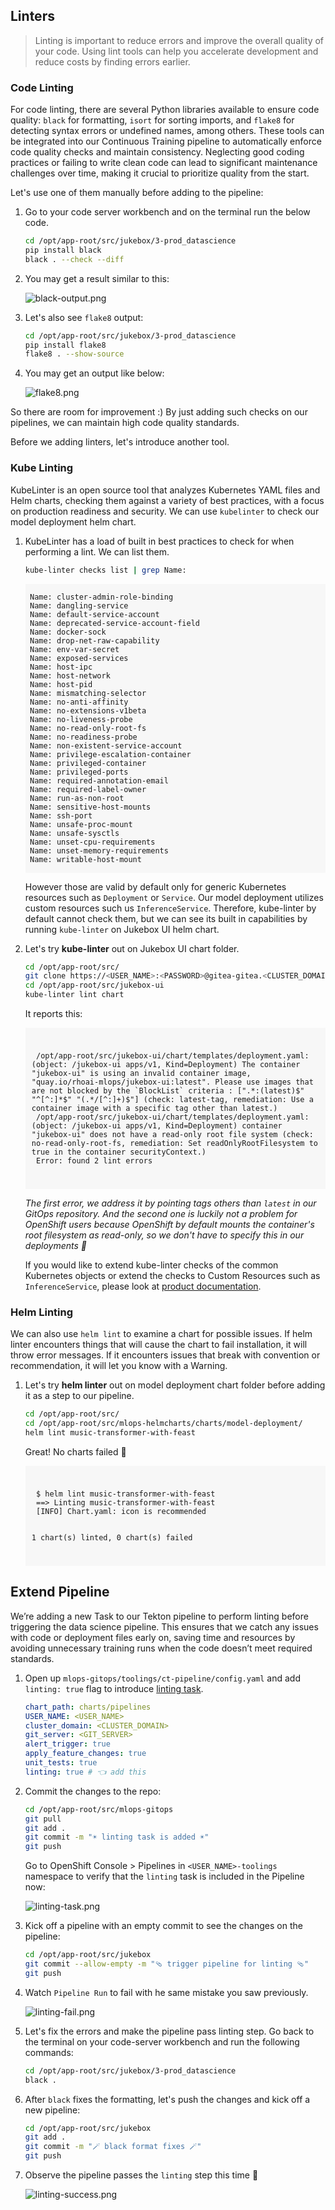 ## Linters

> Linting is important to reduce errors and improve the overall quality of your code. Using lint tools can help you accelerate development and reduce costs by finding errors earlier.

### Code Linting

For code linting, there are several Python libraries available to ensure code quality: `black` for formatting, `isort` for sorting imports, and `flake8` for detecting syntax errors or undefined names, among others. These tools can be integrated into our Continuous Training pipeline to automatically enforce code quality checks and maintain consistency. Neglecting good coding practices or failing to write clean code can lead to significant maintenance challenges over time, making it crucial to prioritize quality from the start.

Let's use one of them manually before adding to the pipeline:

1. Go to your code server workbench and on the terminal run the below code.

    ```bash
    cd /opt/app-root/src/jukebox/3-prod_datascience
    pip install black
    black . --check --diff
    ```

2. You may get a result similar to this:
   
   ![black-output.png](./images/black-output.png)

3. Let's also see `flake8` output:

    ```bash
    cd /opt/app-root/src/jukebox/3-prod_datascience
    pip install flake8
    flake8 . --show-source
    ```

4. You may get an output like below:

    ![flake8.png](./images/flake8.png)

So there are room for improvement :) By just adding such checks on our pipelines, we can maintain high code quality standards. 

Before we adding linters, let's introduce another tool.

### Kube Linting

KubeLinter is an open source tool that analyzes Kubernetes YAML files and Helm charts, checking them against a variety of best practices, with a focus on production readiness and security. We can use `kubelinter` to check our model deployment helm chart.

1. KubeLinter has a load of built in best practices to check for when performing a lint. We can list them.

    ```bash
    kube-linter checks list | grep Name:
    ```

    <div class="highlight" style="background: #f7f7f7">
    <pre><code class="language-yaml">
    Name: cluster-admin-role-binding
    Name: dangling-service
    Name: default-service-account
    Name: deprecated-service-account-field
    Name: docker-sock
    Name: drop-net-raw-capability
    Name: env-var-secret
    Name: exposed-services
    Name: host-ipc
    Name: host-network
    Name: host-pid
    Name: mismatching-selector
    Name: no-anti-affinity
    Name: no-extensions-v1beta
    Name: no-liveness-probe
    Name: no-read-only-root-fs
    Name: no-readiness-probe
    Name: non-existent-service-account
    Name: privilege-escalation-container
    Name: privileged-container
    Name: privileged-ports
    Name: required-annotation-email
    Name: required-label-owner
    Name: run-as-non-root
    Name: sensitive-host-mounts
    Name: ssh-port
    Name: unsafe-proc-mount
    Name: unsafe-sysctls
    Name: unset-cpu-requirements
    Name: unset-memory-requirements
    Name: writable-host-mount
    </code></pre></div>

    However those are valid by default only for generic Kubernetes resources such as `Deployment` or `Service`. Our model deployment utilizes custom resources such us `InferenceService`. Therefore, kube-linter by default cannot check them, but we can see its built in capabilities by running `kube-linter` on Jukebox UI helm chart.

2. Let's try **kube-linter** out on Jukebox UI chart folder. 
   
    ```bash
    cd /opt/app-root/src/
    git clone https://<USER_NAME>:<PASSWORD>@gitea-gitea.<CLUSTER_DOMAIN>/<USER_NAME>/jukebox-ui.git
    cd /opt/app-root/src/jukebox-ui
    kube-linter lint chart
    ```

    It reports this:
    <div class="highlight" style="background: #f7f7f7; overflow-x: auto; padding: 10px;">
    <pre><code class="language-bash">
    /opt/app-root/src/jukebox-ui/chart/templates/deployment.yaml: (object: <no namespace>/jukebox-ui apps/v1, Kind=Deployment) The container "jukebox-ui" is using an invalid container image, "quay.io/rhoai-mlops/jukebox-ui:latest". Please use images that are not blocked by the `BlockList` criteria : [".*:(latest)$" "^[^:]*$" "(.*/[^:]+)$"] (check: latest-tag, remediation: Use a container image with a specific tag other than latest.)
    /opt/app-root/src/jukebox-ui/chart/templates/deployment.yaml: (object: <no namespace>/jukebox-ui apps/v1, Kind=Deployment) container "jukebox-ui" does not have a read-only root file system (check: no-read-only-root-fs, remediation: Set readOnlyRootFilesystem to true in the container securityContext.)
    Error: found 2 lint errors
    </code></pre>
    </div>

    _The first error, we address it by pointing tags others than `latest` in our GitOps repository. And the second one is luckily not a problem for OpenShift users because OpenShift by default mounts the container's root filesystem as read-only, so we don't have to specify this in our deployments 🎉_

    If you would like to extend kube-linter checks of the common Kubernetes objects or extend the checks to Custom Resources such as `InferenceService`, please look at [product documentation](https://docs.kubelinter.io/#/configuring-kubelinter?id=run-custom-checks).

### Helm Linting

We can also use `helm lint` to examine a chart for possible issues. If helm linter encounters things that will cause the chart to fail installation, it will throw error messages. If it encounters issues that break with convention or recommendation, it will let you know with a Warning.

1. Let's try **helm linter** out on model deployment chart folder before adding it as a step to our pipeline. 

    ```bash
    cd /opt/app-root/src/
    cd /opt/app-root/src/mlops-helmcharts/charts/model-deployment/
    helm lint music-transformer-with-feast
    ```

    Great! No charts failed 👏

    <div class="highlight" style="background: #f7f7f7; overflow-x: auto; padding: 10px;">
    <pre><code class="language-bash">
    $ helm lint music-transformer-with-feast 
    ==> Linting music-transformer-with-feast
    [INFO] Chart.yaml: icon is recommended

    1 chart(s) linted, 0 chart(s) failed
    </code></pre>
    </div>

## Extend Pipeline

We’re adding a new Task to our Tekton pipeline to perform linting before triggering the data science pipeline. This ensures that we catch any issues with code or deployment files early on, saving time and resources by avoiding unnecessary training runs when the code doesn’t meet required standards.

1. Open up `mlops-gitops/toolings/ct-pipeline/config.yaml` and add `linting: true` flag to introduce [linting task](https://<GIT_SERVER>/<USER_NAME>/mlops-helmcharts/src/branch/main/charts/pipelines/templates/tasks/linting.yaml).

    ```yaml
    chart_path: charts/pipelines
    USER_NAME: <USER_NAME>
    cluster_domain: <CLUSTER_DOMAIN>
    git_server: <GIT_SERVER> 
    alert_trigger: true 
    apply_feature_changes: true
    unit_tests: true
    linting: true # 👈 add this
    ```

2. Commit the changes to the repo:

    ```bash
    cd /opt/app-root/src/mlops-gitops
    git pull
    git add .
    git commit -m "☀️ linting task is added ☀️"
    git push
    ```

    Go to OpenShift Console > Pipelines in `<USER_NAME>-toolings` namespace to verify that the `linting` task is included in the  Pipeline now:

    ![linting-task.png](./images/linting-task.png)

3. Kick off a pipeline with an empty commit to see the changes on the pipeline:

    ```bash
    cd /opt/app-root/src/jukebox
    git commit --allow-empty -m "🩴 trigger pipeline for linting 🩴"
    git push
    ```

4. Watch `Pipeline Run` to fail with he same mistake you saw previously. 

    ![linting-fail.png](./images/linting-fail.png)

5. Let's fix the errors and make the pipeline pass linting step. Go back to the terminal on your code-server workbench and run the following commands:
   
    ```bash
    cd /opt/app-root/src/jukebox/3-prod_datascience
    black .
    ```

6. After `black` fixes the formatting, let's push the changes and kick off a new pipeline:

    ```bash
    cd /opt/app-root/src/jukebox
    git add .
    git commit -m "🪄 black format fixes 🪄"
    git push
    ```

7. Observe the pipeline passes the `linting` step this time 🥳

    ![linting-success.png](./images/linting-success.png)





